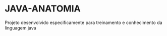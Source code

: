 # JAVA-ANATOMIA
Projeto desenvolvido especificamente para treinamento e conhecimento da linguagem java
